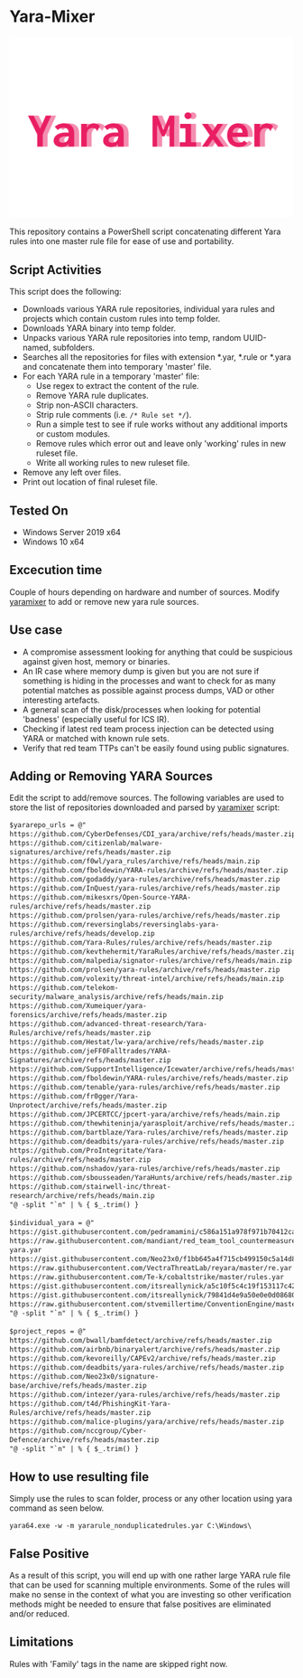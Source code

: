 # Yara-Mixer

<p align="center">
  <img src="https://github.com/op7ic/Yara-Mixer/blob/main/pic/mixer.PNG?raw=true" alt="Yara Mixer"/>
</p>

This repository contains a PowerShell script concatenating different Yara rules into one master rule file for ease of use and portability.

## Script Activities

This script does the following:

* Downloads various YARA rule repositories, individual yara rules and projects which contain custom rules into temp folder.
* Downloads YARA binary into temp folder.
* Unpacks various YARA rule repositories into temp, random UUID-named, subfolders.
* Searches all the repositories for files with extension *.yar, *.rule or *.yara and concatenate them into temporary 'master' file.
* For each YARA rule in a temporary 'master' file: 
  * Use regex to extract the content of the rule. 
  * Remove YARA rule duplicates.
  * Strip non-ASCII characters.
  * Strip rule comments (i.e. ```/* Rule set */```).
  * Run a simple test to see if rule works without any additional imports or custom modules.
  * Remove rules which error out and leave only 'working' rules in new ruleset file.
  * Write all working rules to new ruleset file.
* Remove any left over files.
* Print out location of final ruleset file.

## Tested On

* Windows Server 2019 x64
* Windows 10 x64

## Excecution time

Couple of hours depending on hardware and number of sources. Modify [yaramixer](yaramixer.ps1) to add or remove new yara rule sources.

## Use case

* A compromise assessment looking for anything that could be suspicious against given host, memory or binaries.
* An IR case where memory dump is given but you are not sure if something is hiding in the processes and want to check for as many potential matches as possible against process dumps, VAD or other interesting artefacts. 
* A general scan of the disk/processes when looking for potential 'badness' (especially useful for ICS IR).
* Checking if latest red team process injection can be detected using YARA or matched with known rule sets.
* Verify that red team TTPs can't be easily found using public signatures.

## Adding or Removing YARA Sources

Edit the script to add/remove sources. The following variables are used to store the list of repositories downloaded and parsed by [yaramixer](yaramixer.ps1) script:

```
$yararepo_urls = @"
https://github.com/CyberDefenses/CDI_yara/archive/refs/heads/master.zip
https://github.com/citizenlab/malware-signatures/archive/refs/heads/master.zip
https://github.com/f0wl/yara_rules/archive/refs/heads/main.zip
https://github.com/fboldewin/YARA-rules/archive/refs/heads/master.zip
https://github.com/godaddy/yara-rules/archive/refs/heads/master.zip
https://github.com/InQuest/yara-rules/archive/refs/heads/master.zip
https://github.com/mikesxrs/Open-Source-YARA-rules/archive/refs/heads/master.zip
https://github.com/prolsen/yara-rules/archive/refs/heads/master.zip
https://github.com/reversinglabs/reversinglabs-yara-rules/archive/refs/heads/develop.zip
https://github.com/Yara-Rules/rules/archive/refs/heads/master.zip
https://github.com/kevthehermit/YaraRules/archive/refs/heads/master.zip
https://github.com/malpedia/signator-rules/archive/refs/heads/main.zip
https://github.com/prolsen/yara-rules/archive/refs/heads/master.zip
https://github.com/volexity/threat-intel/archive/refs/heads/main.zip
https://github.com/telekom-security/malware_analysis/archive/refs/heads/main.zip
https://github.com/Xumeiquer/yara-forensics/archive/refs/heads/master.zip
https://github.com/advanced-threat-research/Yara-Rules/archive/refs/heads/master.zip
https://github.com/Hestat/lw-yara/archive/refs/heads/master.zip
https://github.com/jeFF0Falltrades/YARA-Signatures/archive/refs/heads/master.zip
https://github.com/SupportIntelligence/Icewater/archive/refs/heads/master.zip
https://github.com/fboldewin/YARA-rules/archive/refs/heads/master.zip
https://github.com/tenable/yara-rules/archive/refs/heads/master.zip
https://github.com/fr0gger/Yara-Unprotect/archive/refs/heads/master.zip
https://github.com/JPCERTCC/jpcert-yara/archive/refs/heads/main.zip
https://github.com/thewhiteninja/yarasploit/archive/refs/heads/master.zip
https://github.com/bartblaze/Yara-rules/archive/refs/heads/master.zip
https://github.com/deadbits/yara-rules/archive/refs/heads/master.zip
https://github.com/ProIntegritate/Yara-rules/archive/refs/heads/master.zip
https://github.com/nshadov/yara-rules/archive/refs/heads/master.zip
https://github.com/sbousseaden/YaraHunts/archive/refs/heads/master.zip
https://github.com/stairwell-inc/threat-research/archive/refs/heads/main.zip
"@ -split "`n" | % { $_.trim() }

$individual_yara = @"
https://gist.githubusercontent.com/pedramamini/c586a151a978f971b70412ca4485c491/raw/68ba7792699177c033c673c7ffccfa7a0ed5ce47/XProtect.yara
https://raw.githubusercontent.com/mandiant/red_team_tool_countermeasures/master/all-yara.yar
https://gist.githubusercontent.com/Neo23x0/f1bb645a4f715cb499150c5a14d82b44/raw/d621fcfd496d03dca78f9ff390cad88684139d64/iddqd.yar
https://raw.githubusercontent.com/VectraThreatLab/reyara/master/re.yar
https://raw.githubusercontent.com/Te-k/cobaltstrike/master/rules.yar
https://gist.githubusercontent.com/itsreallynick/a5c10f5c4c19f153117c423ea57dc8d0/raw/ceece1c51abb866f190a01a833e3cd3507d70f86/gen_URLpersistence.yar
https://gist.githubusercontent.com/itsreallynick/79841d4e9a50e0e0d086801441e88983/raw/0d36a7a966588dc0b6e6eb57d21df3af74296210/installutilpayload.yar
https://raw.githubusercontent.com/stvemillertime/ConventionEngine/master/ConventionEngine.yar
"@ -split "`n" | % { $_.trim() }

$project_repos = @"
https://github.com/bwall/bamfdetect/archive/refs/heads/master.zip
https://github.com/airbnb/binaryalert/archive/refs/heads/master.zip
https://github.com/kevoreilly/CAPEv2/archive/refs/heads/master.zip
https://github.com/deadbits/yara-rules/archive/refs/heads/master.zip
https://github.com/Neo23x0/signature-base/archive/refs/heads/master.zip
https://github.com/intezer/yara-rules/archive/refs/heads/master.zip
https://github.com/t4d/PhishingKit-Yara-Rules/archive/refs/heads/master.zip
https://github.com/malice-plugins/yara/archive/refs/heads/master.zip
https://github.com/nccgroup/Cyber-Defence/archive/refs/heads/master.zip
"@ -split "`n" | % { $_.trim() }
```

## How to use resulting file

Simply use the rules to scan folder, process or any other location using yara command as seen below.

```
yara64.exe -w -m yararule_nonduplicatedrules.yar C:\Windows\ 
```

## False Positive

As a result of this script, you will end up with one rather large YARA rule file that can be used for scanning multiple environments. Some of the rules will make no sense in the context of what you are investing so other verification methods might be needed to ensure that false positives are eliminated and/or reduced.

## Limitations

Rules with 'Family' tags in the name are skipped right now. 